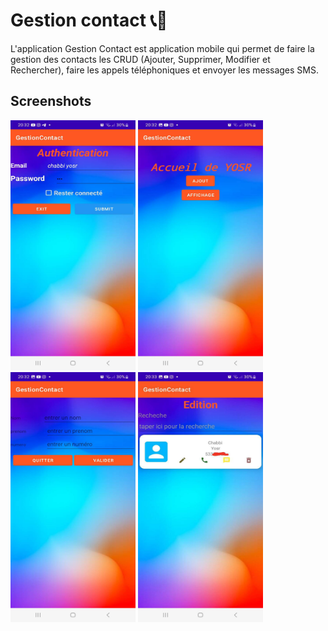 # Gestion contact  📞📨

L'application Gestion Contact est application mobile qui  permet de faire la gestion des contacts les CRUD (Ajouter, Supprimer, Modifier et Rechercher), faire les appels téléphoniques et envoyer les messages SMS.

## Screenshots

<img src="https://github.com/chabbiyosr/Gestion-Contact-Android/blob/master/Auth.jpg" width="200" height="400">

<img src="https://github.com/chabbiyosr/Gestion-Contact-Android/blob/master/Accueil.jpg" width="200" height="400">

<img src="https://github.com/chabbiyosr/Gestion-Contact-Android/blob/master/Ajout.jpg" width="200" height="400">

<img src="https://github.com/chabbiyosr/Gestion-Contact-Android/blob/master/Affichage.jpg" width="200" height="400">



